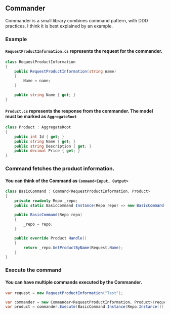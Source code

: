 ## Commander

Commander is a small library combines command pattern, with DDD practices. I think it is best explained by an example.


### Example

#### `RequestProductInformation.cs` represents the request for the commander.
```csharp
class RequestProductInformation
{
    public RequestProductInformation(string name)
    {
        Name = name;
    }
    
    public string Name { get; }
}
```

#### `Product.cs` represents the response from the commander. The model must be marked as `AggregateRoot`
```csharp
class Product : AggregateRoot
{
    public int Id { get; }
    public string Name { get; }
    public string Description { get; }
    public decimal Price { get; }
}
```

### Command fetches the product information. 
#### You can think of the Command as `Command<Input, Output>`

```csharp
class BasicCommand : Command<RequestProductInformation, Product>
{
    private readonly Repo _repo;
    public static BasicCommand Instance(Repo repo) => new BasicCommand(repo);

    public BasicCommand(Repo repo)
    {
        _repo = repo;
    }
        
    public override Product Handle()
    {
        return _repo.GetProductByName(Request.Name);
    }
}
```

### Execute the command
#### You can have multiple commands executed by the Commander.
```csharp
var request = new RequestProductInformation("Test");

var commander = new Commander<RequestProductInformation, Product>(request);
var product = commander.Execute(BasicCommand.Instance(Repo.Instance()));
```